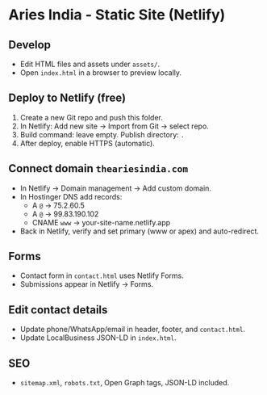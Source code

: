 # Aries India - Static Site (Netlify)

## Develop
- Edit HTML files and assets under `assets/`.
- Open `index.html` in a browser to preview locally.

## Deploy to Netlify (free)
1. Create a new Git repo and push this folder.
2. In Netlify: Add new site → Import from Git → select repo.
3. Build command: leave empty. Publish directory: `.`
4. After deploy, enable HTTPS (automatic).

## Connect domain `theariesindia.com`
- In Netlify → Domain management → Add custom domain.
- In Hostinger DNS add records:
  - A `@` → 75.2.60.5
  - A `@` → 99.83.190.102
  - CNAME `www` → your-site-name.netlify.app
- Back in Netlify, verify and set primary (www or apex) and auto-redirect.

## Forms
- Contact form in `contact.html` uses Netlify Forms.
- Submissions appear in Netlify → Forms.

## Edit contact details
- Update phone/WhatsApp/email in header, footer, and `contact.html`.
- Update LocalBusiness JSON-LD in `index.html`.

## SEO
- `sitemap.xml`, `robots.txt`, Open Graph tags, JSON-LD included.
